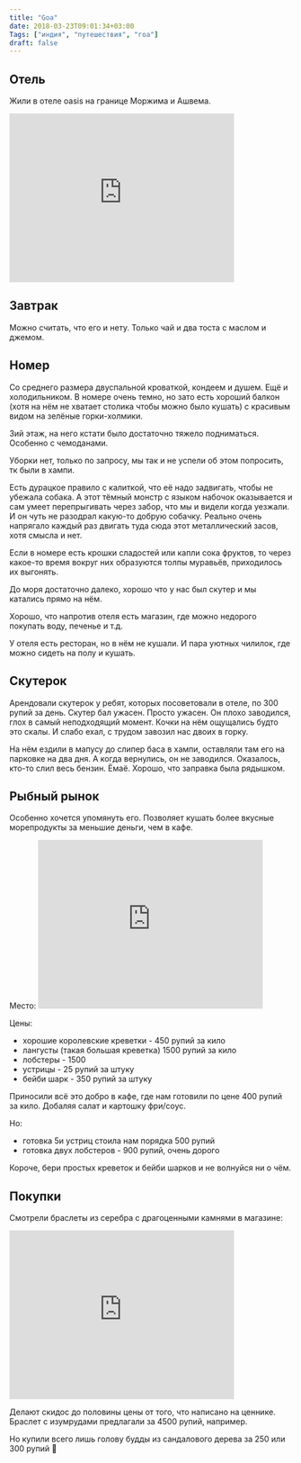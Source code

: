 ```yaml
---
title: "Goa"
date: 2018-03-23T09:01:34+03:00
Tags: ["индия", "путешествия", "гоа"]
draft: false
---
```


## Отель

Жили в отеле oasis на границе Моржима и Ашвема.

<iframe src="https://www.google.com/maps/embed?pb=!1m18!1m12!1m3!1d7684.033684749922!2d73.71682926426776!3d15.644091561518112!2m3!1f0!2f0!3f0!3m2!1i1024!2i768!4f13.1!3m3!1m2!1s0x0%3A0x47af2a7c71401131!2sOasis!5e0!3m2!1sen!2sru!4v1521786104121" width="400" height="300" frameborder="0" style="border:0" allowfullscreen></iframe>

## Завтрак

Можно считать, что его и нету. Только чай и два тоста с маслом и джемом.

## Номер

Со среднего размера двуспальной кроваткой, кондеем и душем. Ещё и холодильником.
В номере очень темно, но зато есть хороший балкон (хотя на нём не хватает столика чтобы можно было кушать) с красивым видом на зелёные горки-холмики.

3ий этаж, на него кстати было достаточно тяжело подниматься. Особенно с чемоданами.

Уборки нет, только по запросу, мы так и не успели об этом попросить, тк были в хампи.

Есть дурацкое правило с калиткой, что её надо задвигать, чтобы не убежала собака.
А этот тёмный монстр с языком набочок оказывается и сам умеет перепрыгивать через забор,
что мы и видели когда уезжали. И он чуть не разодрал какую-то добрую собачку.
Реально очень напрягало каждый раз двигать туда сюда этот металлический засов, хотя смысла и нет.

Если в номере есть крошки сладостей или капли сока фруктов, то через какое-то время вокруг них образуются толпы муравьёв, приходилось их выгонять.

До моря достаточно далеко, хорошо что у нас был скутер и мы катались прямо на нём.

Хорошо, что напротив отеля есть магазин, где можно недорого покупать воду, печенье и т.д.

У отеля есть ресторан, но в нём не кушали. И пара уютных чилилок, где можно сидеть на полу и кушать.

## Скутерок

Арендовали скутерок у ребят, которых посоветовали в отеле, по 300 рупий за день.
Скутер бал ужасен. Просто ужасен. Он плохо заводился, глох в самый неподходящий момент.
Кочки на нём ощущались будто это скалы. И слабо ехал, с трудом завозил нас двоих в горку.

На нём ездили в мапусу до слипер баса в хампи, оставляли там его на парковке на два дня.
А когда вернулись, он не заводился. Оказалось, кто-то слил весь бензин. Ёмаё.
Хорошо, что заправка была рядышком.

## Рыбный рынок

Особенно хочется упомянуть его. Позволяет кушать более вкусные морепродукты за меньшие деньги, чем в кафе.

Место: <iframe src="https://www.google.com/maps/embed?pb=!1m18!1m12!1m3!1d7684.216021647863!2d73.75470205555789!3d15.639235750634233!2m3!1f0!2f0!3f0!3m2!1i1024!2i768!4f13.1!3m3!1m2!1s0x3bbfec0627f9714b%3A0xf61b943d4e39cbd3!2sNew+Chopdem+Fish+Market!5e0!3m2!1sen!2sru!4v1521786225054" width="400" height="300" frameborder="0" style="border:0" allowfullscreen></iframe>

Цены:

* хорошие королевские креветки - 450 рупий за кило
* лангусты (такая большая креветка) 1500 рупий за кило
* лобстеры - 1500
* устрицы - 25 рупий за штуку
* бейби шарк - 350 рупий за штуку

Приносили всё это добро в кафе, где нам готовили по цене 400 рупий за кило. Добаляя салат и картошку фри/соус.

Но:

* готовка 5и устриц стоила нам порядка 500 рупий
* готовка двух лобстеров - 900 рупий, очень дорого

Короче, бери простых креветок и бейби шарков и не волнуйся ни о чём.

## Покупки

Смотрели браслеты из серебра с драгоценными камнями в магазине:

<iframe src="https://www.google.com/maps/embed?pb=!1m18!1m12!1m3!1d3842.310829450209!2d73.73546131421853!3d15.628427955252459!2m3!1f0!2f0!3f0!3m2!1i1024!2i768!4f13.1!3m3!1m2!1s0x3bbfe9518ae8f505%3A0x7ef709f5f7e6c98c!2sPernem+%E2%80%93+Agarwada+-+Morjim%2C+Morjim%2C+Goa+403512%2C+India!5e0!3m2!1sen!2sru!4v1522263299850" width="400" height="300" frameborder="0" style="border:0" allowfullscreen></iframe>

Делают скидос до половины цены от того, что написано на ценнике. Браслет с изумрудами предлагали за 4500 рупий, например.

Но купили всего лишь голову будды из сандалового дерева за 250 или 300 рупий 🌳